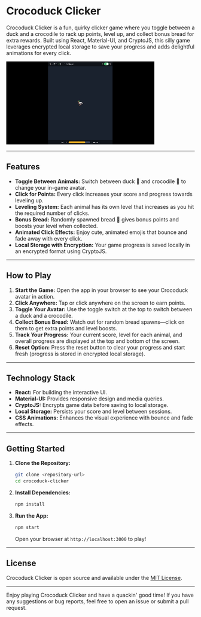 # Crocoduck Clicker

Crocoduck Clicker is a fun, quirky clicker game where you toggle between a duck and a crocodile to rack up points, level up, and collect bonus bread for extra rewards. Built using React, Material-UI, and CryptoJS, this silly game leverages encrypted local storage to save your progress and adds delightful animations for every click.

![A silly clicker game.](./images/clicker.gif)

---

## Features

- **Toggle Between Animals:** Switch between duck 🦆 and crocodile 🐊 to change your in-game avatar.
- **Click for Points:** Every click increases your score and progress towards leveling up.
- **Leveling System:** Each animal has its own level that increases as you hit the required number of clicks.
- **Bonus Bread:** Randomly spawned bread 🍞 gives bonus points and boosts your level when collected.
- **Animated Click Effects:** Enjoy cute, animated emojis that bounce and fade away with every click.
- **Local Storage with Encryption:** Your game progress is saved locally in an encrypted format using CryptoJS.

---

## How to Play

1. **Start the Game:** Open the app in your browser to see your Crocoduck avatar in action.
2. **Click Anywhere:** Tap or click anywhere on the screen to earn points.
3. **Toggle Your Avatar:** Use the toggle switch at the top to switch between a duck and a crocodile.
4. **Collect Bonus Bread:** Watch out for random bread spawns—click on them to get extra points and level boosts.
5. **Track Your Progress:** Your current score, level for each animal, and overall progress are displayed at the top and bottom of the screen.
6. **Reset Option:** Press the reset button to clear your progress and start fresh (progress is stored in encrypted local storage).

---

## Technology Stack

- **React:** For building the interactive UI.
- **Material-UI:** Provides responsive design and media queries.
- **CryptoJS:** Encrypts game data before saving to local storage.
- **Local Storage:** Persists your score and level between sessions.
- **CSS Animations:** Enhances the visual experience with bounce and fade effects.

---

## Getting Started

1. **Clone the Repository:**
   ```bash
   git clone <repository-url>
   cd crocoduck-clicker
   ```

2. **Install Dependencies:**
   ```bash
   npm install
   ```

3. **Run the App:**
   ```bash
   npm start
   ```
   Open your browser at `http://localhost:3000` to play!

---

## License

Crocoduck Clicker is open source and available under the [MIT License](./LICENSE).

---

Enjoy playing Crocoduck Clicker and have a quackin' good time! If you have any suggestions or bug reports, feel free to open an issue or submit a pull request.